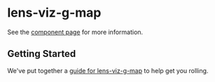 lens-viz-g-map
================

See the [component page](http://sepans.github.io/lens-viz-g-map) for more information.

## Getting Started

We've put together a [guide for lens-viz-g-map](http://www.polymer-project.org/docs/start/reusableelements.html) to help get you rolling.

